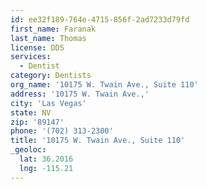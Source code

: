 ```yaml
---
id: ee32f189-764e-4715-856f-2ad7233d79fd
first_name: Faranak
last_name: Thomas
license: DDS
services:
  - Dentist
category: Dentists
org_name: '10175 W. Twain Ave., Suite 110'
address: '10175 W. Twain Ave.,'
city: 'Las Vegas'
state: NV
zip: '89147'
phone: '(702) 313-2300'
title: '10175 W. Twain Ave., Suite 110'
_geoloc:
  lat: 36.2016
  lng: -115.21
---
```

